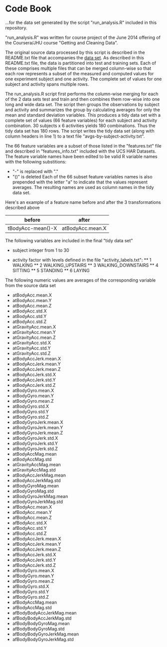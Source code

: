 Code Book 
=========
...for the data set generated by the script "run_analysis.R" included in this repository.
    
"run_analysis.R" was written for course project of the June 2014 offering of the Coursera/JHU course "Getting and Cleaning Data".

The original source data processed by this script is described in the
README.txt file that accompanies the [data
set](https://d396qusza40orc.cloudfront.net/getdata%2Fprojectfiles%2FUCI%20HAR%20Dataset.zip).
As described in this README.txt file, the data is partitioned into test and
training sets.  Each of these comprises multiple files that can be merged
column-wise so that each row represents a subset of the measured and computed
values for one experiment subject and one activity.  The complete set of
values for one subject and activity spans multiple rows.

The run_analysis.R script first performs the column-wise merging for each of
the 2 data sets test and train and then combines them row-wise into one long
and wide data set.  The script then groups the observations by subject and
activity and summarizes the group by calculating averages for only the mean and
standard deviation variables.  This produces a tidy data set with a complete
set of values (66 feature variables) for each subject and activity combination.
30 subjects x 6 activities yields 180 combinations. Thus the tidy data set has
180 rows.  The script writes the tidy data set (along with column headers in
line 1) to a text file "avgs-by-subject-activity.txt".

The 66 feature variables are a subset of those listed in the "features.txt" file 
and described in "features_info.txt" included with the UCS HAR Datasets.  The
feature variable names have been edited to be valid R variable names with the
following substitions:
  * "-" is replaced with "."
  * "()" is deleted
Each of the 66 subset feature variables names is also prepended with the letter
"a" to indicate that the values represent averages.  The resulting names are
used as column names in the tidy data set.

Here's an example of a feature name before and after the 3 transformations described above

|       before      |       after      |
--------------------|-------------------
| tBodyAcc-mean()-X | atBodyAcc.mean.X |


The following variables are included in the final "tidy data set" 

* subject 
    integer from 1 to 30

* activity
    factor with levels defined in the file "activity_labels.txt":
    ** 1 WALKING
    ** 2 WALKING_UPSTAIRS
    ** 3 WALKING_DOWNSTAIRS
    ** 4 SITTING
    ** 5 STANDING
    ** 6 LAYING
    
The following numeric values are averages of the corresponding variable from the source data set    

* atBodyAcc.mean.X
* atBodyAcc.mean.Y
* atBodyAcc.mean.Z
* atBodyAcc.std.X
* atBodyAcc.std.Y
* atBodyAcc.std.Z
* atGravityAcc.mean.X
* atGravityAcc.mean.Y
* atGravityAcc.mean.Z
* atGravityAcc.std.X
* atGravityAcc.std.Y
* atGravityAcc.std.Z
* atBodyAccJerk.mean.X
* atBodyAccJerk.mean.Y
* atBodyAccJerk.mean.Z
* atBodyAccJerk.std.X
* atBodyAccJerk.std.Y
* atBodyAccJerk.std.Z
* atBodyGyro.mean.X
* atBodyGyro.mean.Y
* atBodyGyro.mean.Z
* atBodyGyro.std.X
* atBodyGyro.std.Y
* atBodyGyro.std.Z
* atBodyGyroJerk.mean.X
* atBodyGyroJerk.mean.Y
* atBodyGyroJerk.mean.Z
* atBodyGyroJerk.std.X
* atBodyGyroJerk.std.Y
* atBodyGyroJerk.std.Z
* atBodyAccMag.mean
* atBodyAccMag.std
* atGravityAccMag.mean
* atGravityAccMag.std
* atBodyAccJerkMag.mean
* atBodyAccJerkMag.std
* atBodyGyroMag.mean
* atBodyGyroMag.std
* atBodyGyroJerkMag.mean
* atBodyGyroJerkMag.std
* afBodyAcc.mean.X
* afBodyAcc.mean.Y
* afBodyAcc.mean.Z
* afBodyAcc.std.X
* afBodyAcc.std.Y
* afBodyAcc.std.Z
* afBodyAccJerk.mean.X
* afBodyAccJerk.mean.Y
* afBodyAccJerk.mean.Z
* afBodyAccJerk.std.X
* afBodyAccJerk.std.Y
* afBodyAccJerk.std.Z
* afBodyGyro.mean.X
* afBodyGyro.mean.Y
* afBodyGyro.mean.Z
* afBodyGyro.std.X
* afBodyGyro.std.Y
* afBodyGyro.std.Z
* afBodyAccMag.mean
* afBodyAccMag.std
* afBodyBodyAccJerkMag.mean
* afBodyBodyAccJerkMag.std
* afBodyBodyGyroMag.mean
* afBodyBodyGyroMag.std
* afBodyBodyGyroJerkMag.mean
* afBodyBodyGyroJerkMag.std
